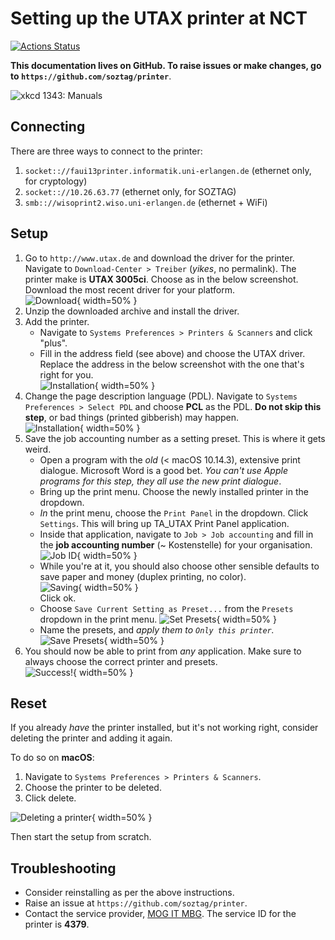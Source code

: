 # Setting up the UTAX printer at NCT

[![Actions Status](https://wdp9fww0r9.execute-api.us-west-2.amazonaws.com/production/badge/soztag/printer)](https://github.com/soztag/printer/actions)

**This documentation lives on GitHub.
To raise issues or make changes, go to `https://github.com/soztag/printer`**.

![xkcd 1343: *Manuals*](https://imgs.xkcd.com/comics/manuals.png)


## Connecting

There are three ways to connect to the printer:

1. `socket:://faui13printer.informatik.uni-erlangen.de` (ethernet only, for cryptology)
2. `socket:://10.26.63.77` (ethernet only, for SOZTAG)
3. `smb:://wisoprint2.wiso.uni-erlangen.de` (ethernet + WiFi)


## Setup

1. Go to `http://www.utax.de` and download the driver for the printer.
  Navigate to `Download-Center > Treiber` (*yikes*, no permalink).
  The printer make is **UTAX 3005ci**.
  Choose as in the below screenshot.
  Download the most recent driver for your platform.  
  ![Download](https://github.com/soztag/printer/blob/master/download.png?raw=true){ width=50% }
2. Unzip the downloaded archive and install the driver.
3. Add the printer.
    - Navigate to `Systems Preferences > Printers & Scanners` and click "plus".
    - Fill in the address field (see above) and choose the UTAX driver.
      Replace the address in the below screenshot with the one that's right for you.  
      ![Installation](https://github.com/soztag/printer/blob/master/installation.png?raw=true){ width=50% }
4. Change the page description language (PDL).
  Navigate to `Systems Preferences > Select PDL` and choose **PCL** as the PDL.
  **Do not skip this step**, or bad things (printed gibberish) may happen.  
  ![Installation](https://github.com/soztag/printer/blob/master/pdl.png?raw=true){ width=50% }
5. Save the job accounting number as a setting preset.
  This is where it gets weird.
    - Open a program with the *old* (< macOS 10.14.3), extensive print dialogue.
      Microsoft Word is a good bet.
      *You can't use Apple programs for this step, they all use the new print dialogue*.
    - Bring up the print menu. 
      Choose the newly installed printer in the dropdown.
    - *In* the print menu, choose the `Print Panel` in the dropdown.
      Click `Settings`.
      This will bring up TA_UTAX Print Panel application.
    - Inside that application, navigate to `Job > Job accounting` and fill in the **job accounting number** (~ Kostenstelle) for your organisation.  
      ![Job ID](https://github.com/soztag/printer/blob/master/job_id.png?raw=true){ width=50% }
    - While you're at it, you should also choose other sensible defaults to save paper and money (duplex printing, no color).  
      ![Saving](https://github.com/soztag/printer/blob/master/saving.png?raw=true){ width=50% }  
      Click ok.
    - Choose `Save Current Setting as Preset...` from the `Presets` dropdown in the print menu.
      ![Set Presets](https://github.com/soztag/printer/blob/master/set_presets.png?raw=true){ width=50% }
    - Name the presets, and *apply them to `Only this printer`.*  
      ![Save Presets](https://github.com/soztag/printer/blob/master/save_presets.png?raw=true){ width=50% }
6. You should now be able to print from *any* application.
  Make sure to always choose the correct printer and presets.  
  ![Success!](https://github.com/soztag/printer/blob/master/success.png?raw=true){ width=50% }


## Reset

If you already *have* the printer installed, but it's not working right, consider deleting the printer and adding it again.

To do so on **macOS**:

1. Navigate to `Systems Preferences > Printers & Scanners`.
2. Choose the printer to be deleted.
3. Click delete.

![Deleting a printer](https://github.com/soztag/printer/blob/master/deletion.png?raw=true){ width=50% }

Then start the setup from scratch.


## Troubleshooting

- Consider reinstalling as per the above instructions.
- Raise an issue at `https://github.com/soztag/printer`.
- Contact the service provider, [MOG IT MBG](www.mog-online.de).
  The service ID for the printer is **4379**.
